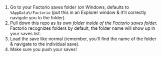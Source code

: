 1. Go to your Factorio saves folder (on Windows, defaults to `%AppData%/Factorio` (put this in an Explorer window & it'll correctly navigate you to the folder).
2. Pull down this repo as *its own folder inside of the Factorio saves folder.* Factorio recognizes folders by default, the folder name will show up in your saves list.
3. Load the save like normal (remember, you'll find the name of the folder & navigate to the individual save).
4. Make sure you push your saves!
